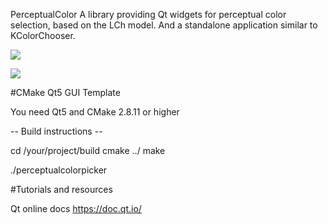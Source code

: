 <!--
SPDX-License-Identifier: MIT

Copyright (c) 2020 Lukas Sommer somerluk@gmail.com

Permission is hereby granted, free of charge, to any person
obtaining a copy of this software and associated documentation
files (the "Software"), to deal in the Software without
restriction, including without limitation the rights to use,
copy, modify, merge, publish, distribute, sublicense, and/or sell
copies of the Software, and to permit persons to whom the
Software is furnished to do so, subject to the following
conditions:

The above copyright notice and this permission notice shall be
included in all copies or substantial portions of the Software.

THE SOFTWARE IS PROVIDED "AS IS", WITHOUT WARRANTY OF ANY KIND,
EXPRESS OR IMPLIED, INCLUDING BUT NOT LIMITED TO THE WARRANTIES
OF MERCHANTABILITY, FITNESS FOR A PARTICULAR PURPOSE AND
NONINFRINGEMENT. IN NO EVENT SHALL THE AUTHORS OR COPYRIGHT
HOLDERS BE LIABLE FOR ANY CLAIM, DAMAGES OR OTHER LIABILITY,
WHETHER IN AN ACTION OF CONTRACT, TORT OR OTHERWISE, ARISING
FROM, OUT OF OR IN CONNECTION WITH THE SOFTWARE OR THE USE OR
OTHER DEALINGS IN THE SOFTWARE.
-->

PerceptualColor
A library providing Qt widgets for perceptual color selection, based on the LCh model. And a standalone application similar to KColorChooser.

![](Screenshot1.png)

![](Screenshot2.png)

#CMake Qt5 GUI Template

You need Qt5 and CMake 2.8.11 or higher

-- Build instructions --

cd /your/project/build
cmake ../
make

./perceptualcolorpicker


#Tutorials and resources

Qt online docs
https://doc.qt.io/
